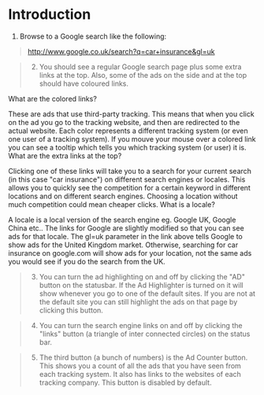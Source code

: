 # Introduction #

  1. Browse to a Google search like the following:
> http://www.google.co.uk/search?q=car+insurance&gl=uk

> 2) You should see a regular Google search page plus some extra links at the top. Also, some of the ads on the side and at the top should have coloured links.

What are the colored links?

These are ads that use third-party tracking. This means that when you click on the ad you go to the tracking website, and then are redirected to the actual website. Each color represents a different tracking system (or even one user of a tracking system). If you mouve your mouse over a colored link you can see a tooltip which tells you which tracking system (or user) it is.
What are the extra links at the top?

Clicking one of these links will take you to a search for your current search (in this case "car insurance") on different search engines or locales. This allows you to quickly see the competition for a certain keyword in different locations and on different search engines. Choosing a location without much competition could mean cheaper clicks.
What is a locale?

A locale is a local version of the search engine eg. Google UK, Google China etc.. The links for Google are slightly modified so that you can see ads for that locale. The gl=uk parameter in the link above tells Google to show ads for the United Kingdom market. Otherwise, searching for car insurance on google.com will show ads for your location, not the same ads you would see if you do the search from the UK.

> 3) You can turn the ad highlighting on and off by clicking the "AD" button on the statusbar. If the Ad Highlighter is turned on it will show whenever you go to one of the default sites. If you are not at the default site you can still highlight the ads on that page by clicking this button.

> 4) You can turn the search engine links on and off by clicking the "links" button (a triangle of inter connected circles) on the status bar.

> 5) The third button (a bunch of numbers) is the Ad Counter button. This shows you a count of all the ads that you have seen from each tracking system. It also has links to the websites of each tracking company. This button is disabled by default.